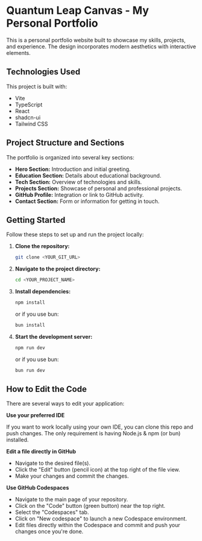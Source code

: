 # Quantum Leap Canvas - My Personal Portfolio

This is a personal portfolio website built to showcase my skills, projects, and experience. The design incorporates modern aesthetics with interactive elements.

## Technologies Used

This project is built with:

- Vite
- TypeScript
- React
- shadcn-ui
- Tailwind CSS

## Project Structure and Sections

The portfolio is organized into several key sections:

- **Hero Section:** Introduction and initial greeting.
- **Education Section:** Details about educational background.
- **Tech Section:** Overview of technologies and skills.
- **Projects Section:** Showcase of personal and professional projects.
- **GitHub Profile:** Integration or link to GitHub activity.
- **Contact Section:** Form or information for getting in touch.

## Getting Started

Follow these steps to set up and run the project locally:

1.  **Clone the repository:**
    ```sh
    git clone <YOUR_GIT_URL>
    ```
2.  **Navigate to the project directory:**
    ```sh
    cd <YOUR_PROJECT_NAME>
    ```
3.  **Install dependencies:**
    ```sh
    npm install
    ```
    or if you use bun:
    ```sh
    bun install
    ```
4.  **Start the development server:**
    ```sh
    npm run dev
    ```
    or if you use bun:
    ```sh
    bun run dev
    ```

## How to Edit the Code

There are several ways to edit your application:

**Use your preferred IDE**

If you want to work locally using your own IDE, you can clone this repo and push changes. The only requirement is having Node.js & npm (or bun) installed.

**Edit a file directly in GitHub**

- Navigate to the desired file(s).
- Click the "Edit" button (pencil icon) at the top right of the file view.
- Make your changes and commit the changes.

**Use GitHub Codespaces**

- Navigate to the main page of your repository.
- Click on the "Code" button (green button) near the top right.
- Select the "Codespaces" tab.
- Click on "New codespace" to launch a new Codespace environment.
- Edit files directly within the Codespace and commit and push your changes once you're done.


